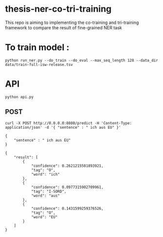 # thesis-ner-co-tri-training
This repo is aiming to implementing the co-training and tri-training framework to compare the result of fine-grained NER task

# To train model : 

`python run_ner.py --do_train --do_eval --max_seq_length 128 --data_dir data/train-full-isw-release.tsv`

# API 
`python api.py`

## POST
`curl -X POST http://0.0.0.0:8080/predict -H 'Content-Type: application/json' -d '{ "sentence" : " ich aus EU" }'`
```
{
	"sentence" : " ich aus EU"
}
```

```
{
    "result": [
        {
            "confidence": 0.2621215581893921,
            "tag": "O",
            "word": "ich"
        },
        {
            "confidence": 0.0977315902709961,
            "tag": "I-SORD",
            "word": "aus"
        },
        {
            "confidence": 0.1431599259376526,
            "tag": "O",
            "word": "EU"
        }
    ]
}
```